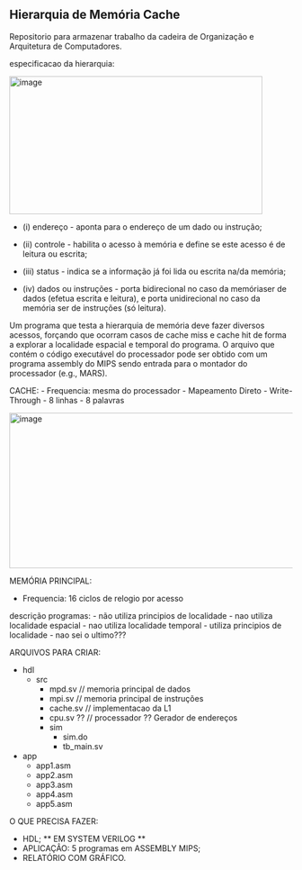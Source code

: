 ## Hierarquia de Memória Cache
Repositorio para armazenar trabalho da cadeira de Organização e Arquitetura de Computadores.

especificacao da hierarquia:

<img width="450" height="245" alt="image" src="https://github.com/user-attachments/assets/bef884db-0b65-449d-bb8b-ec7e860833b0" />

- (i) endereço - aponta para o endereço de um dado ou instrução;
  
- (ii) controle - habilita o acesso à memória e define se este acesso é de leitura ou escrita;
  
- (iii) status - indica se a informação já foi lida ou escrita na/da memória;

- (iv) dados ou instruções - porta bidirecional no caso da memóriaser de dados (efetua escrita e leitura), e porta unidirecional no caso da memória ser de instruções (só leitura).

Um programa que testa a hierarquia de memória deve fazer diversos acessos, forçando que ocorram casos de cache miss e cache hit de forma a explorar a localidade espacial e temporal do programa. O arquivo que contém o código executável do processador pode ser obtido com um programa assembly do MIPS sendo entrada para o montador do processador (e.g., MARS).

CACHE:
    - Frequencia: mesma do processador
    - Mapeamento Direto 
    - Write-Through
    - 8 linhas
    - 8 palavras
    

<img width="542" height="276" alt="image" src="https://github.com/user-attachments/assets/98ed2e4e-309c-40a2-95fb-adb006452ab2" />

MEMÓRIA PRINCIPAL:
   - Frequencia: 16 ciclos de relogio por acesso

descrição programas:
    - não utiliza principios de localidade
    - nao utiliza localidade espacial
    - nao utiliza localidade temporal
    - utiliza principios de localidade
    - nao sei o ultimo???


  ARQUIVOS PARA CRIAR:
  - hdl
    - src
        - mpd.sv // memoria principal de dados
        - mpi.sv // memoria principal de instruções
        - cache.sv // implementacao da L1
        - cpu.sv ?? // processador ?? Gerador de endereços
      - sim
        - sim.do
        - tb_main.sv
  - app
    - app1.asm
    - app2.asm
    - app3.asm
    - app4.asm
    - app5.asm

O QUE PRECISA FAZER:
  - HDL; ** EM SYSTEM VERILOG **
  - APLICAÇÂO: 5 programas em ASSEMBLY MIPS;
  - RELATÓRIO COM GRÁFICO.
